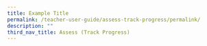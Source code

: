 ```yaml
---
title: Example Title
permalink: /teacher-user-guide/assess-track-progress/permalink/
description: ""
third_nav_title: Assess (Track Progress)
---
```

